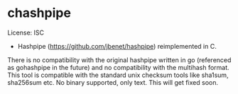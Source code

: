 # chashpipe
License: ISC

- Hashpipe (https://github.com/jbenet/hashpipe) reimplemented in C.

There is no compatibility with the original hashpipe written in go (referenced as gohashpipe in the future) and no compatibility with the multihash format. This tool is compatible with the standard unix checksum tools like sha1sum, sha256sum etc.
No binary supported, only text. This will get fixed soon.
